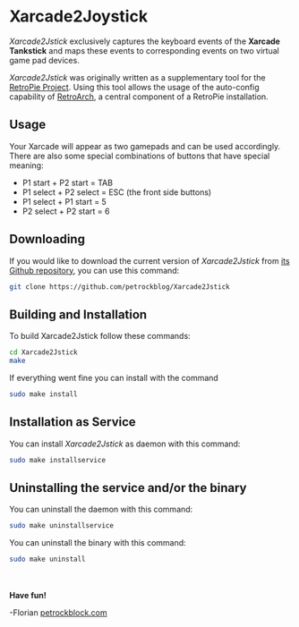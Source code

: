 Xarcade2Joystick
================

_Xarcade2Jstick_ exclusively captures the keyboard events of the __Xarcade Tankstick__ and maps these events to corresponding events on two virtual game pad devices.

_Xarcade2Jstick_ was originally written as a supplementary tool for the [RetroPie Project](http://blog.petrockblock.com/retropie/). Using this tool allows the usage of the auto-config capability of [RetroArch](http://themaister.net/retroarch.html), a central component of a RetroPie installation.

## Usage

Your Xarcade will appear as two gamepads and can be used accordingly. There are also some special combinations of buttons that have special meaning:

* P1 start + P2 start = TAB
* P1 select + P2 select = ESC (the front side buttons)
* P1 select + P1 start = 5
* P2 select + P2 start = 6

## Downloading

If you would like to download the current version of _Xarcade2Jstick_ from [its Github repository](https://github.com/petrockblog/Xarcade2Joystick), you can use this command:
```bash
git clone https://github.com/petrockblog/Xarcade2Jstick
```

## Building and Installation

To build Xarcade2Jstick follow these commands:
```bash
cd Xarcade2Jstick
make
```

If everything went fine you can install with the command
```bash
sudo make install
```

## Installation as Service

You can install _Xarcade2Jstick_ as daemon with this command:
```bash
sudo make installservice
```

## Uninstalling the service and/or the binary

You can uninstall the daemon with this command:
```bash
sudo make uninstallservice
```

You can uninstall the binary with this command:
```bash
sudo make uninstall
```

<br><br>
__Have fun!__

-Florian [petrockblock.com](http://blog.petrockblock.com)